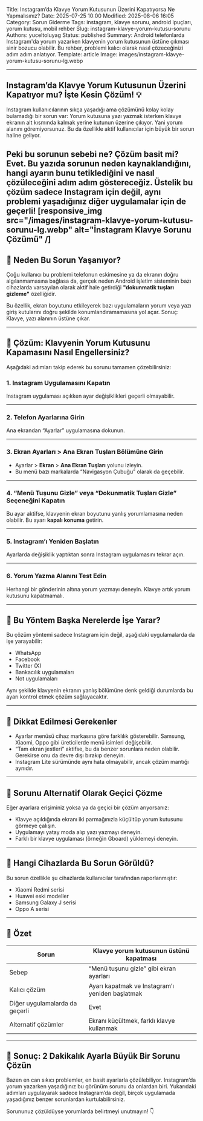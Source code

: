 Title: Instagram’da Klavye Yorum Kutusunun Üzerini Kapatıyorsa Ne Yapmalısınız?
Date: 2025-07-25 10:00
Modified: 2025-08-06 16:05
Category: Sorun Giderme
Tags: instagram, klavye sorunu, android ipuçları, yorum kutusu, mobil rehber
Slug: instagram-klavye-yorum-kutusu-sorunu
Authors: yuceltoluyag
Status: published
Summary: Android telefonlarda Instagram'da yorum yazarken klavyenin yorum kutusunun üstüne çıkması sinir bozucu olabilir. Bu rehber, problemi kalıcı olarak nasıl çözeceğinizi adım adım anlatıyor.
Template: article
Image: images/instagram-klavye-yorum-kutusu-sorunu-lg.webp

---

## Instagram’da Klavye Yorum Kutusunun Üzerini Kapatıyor mu? İşte Kesin Çözüm! 💡

Instagram kullanıcılarının sıkça yaşadığı ama çözümünü kolay kolay bulamadığı bir sorun var: Yorum kutusuna yazı yazmak isterken klavye ekranın alt kısmında kalmak yerine kutunun üzerine çıkıyor. Yani yorum alanını göremiyorsunuz. Bu da özellikle aktif kullanıcılar için büyük bir sorun haline geliyor.

Peki bu sorunun sebebi ne? Çözüm basit mi? Evet. Bu yazıda sorunun neden kaynaklandığını, hangi ayarın bunu tetiklediğini ve nasıl çözüleceğini adım adım göstereceğiz. Üstelik bu çözüm sadece Instagram için değil, aynı problemi yaşadığınız diğer uygulamalar için de geçerli!
[responsive_img src="/images/instagram-klavye-yorum-kutusu-sorunu-lg.webp" alt="İnstagram Klavye Sorunu Çözümü" /]
---

## 🧠 Neden Bu Sorun Yaşanıyor?

Çoğu kullanıcı bu problemi telefonun eskimesine ya da ekranın doğru algılanmamasına bağlasa da, gerçek neden Android işletim sisteminin bazı cihazlarda varsayılan olarak aktif hale getirdiği **"dokunmatik tuşları gizleme"** özelliğidir.

Bu özellik, ekran boyutunu etkileyerek bazı uygulamaların yorum veya yazı giriş kutularını doğru şekilde konumlandıramamasına yol açar. Sonuç: Klavye, yazı alanının üstüne çıkar.

---

## 🔧 Çözüm: Klavyenin Yorum Kutusunu Kapamasını Nasıl Engellersiniz?

Aşağıdaki adımları takip ederek bu sorunu tamamen çözebilirsiniz:

### 1. Instagram Uygulamasını Kapatın

Instagram uygulaması açıkken ayar değişiklikleri geçerli olmayabilir.



---

### 2. Telefon Ayarlarına Girin

Ana ekrandan “Ayarlar” uygulamasına dokunun.


---

### 3. Ekran Ayarları > Ana Ekran Tuşları Bölümüne Girin

* Ayarlar > **Ekran** > **Ana Ekran Tuşları** yolunu izleyin.
* Bu menü bazı markalarda “Navigasyon Çubuğu” olarak da geçebilir.



---

### 4. “Menü Tuşunu Gizle” veya “Dokunmatik Tuşları Gizle” Seçeneğini Kapatın

Bu ayar aktifse, klavyenin ekran boyutunu yanlış yorumlamasına neden olabilir. Bu ayarı **kapalı konuma** getirin.



---

### 5. Instagram’ı Yeniden Başlatın

Ayarlarda değişiklik yaptıktan sonra Instagram uygulamasını tekrar açın.



---

### 6. Yorum Yazma Alanını Test Edin

Herhangi bir gönderinin altına yorum yazmayı deneyin. Klavye artık yorum kutusunu kapatmamalı.



---

## 🎯 Bu Yöntem Başka Nerelerde İşe Yarar?

Bu çözüm yöntemi sadece Instagram için değil, aşağıdaki uygulamalarda da işe yarayabilir:

* WhatsApp
* Facebook
* Twitter (X)
* Bankacılık uygulamaları
* Not uygulamaları

Aynı şekilde klavyenin ekranın yanlış bölümüne denk geldiği durumlarda bu ayarı kontrol etmek çözüm sağlayacaktır.

---

## 🚨 Dikkat Edilmesi Gerekenler

* Ayarlar menüsü cihaz markasına göre farklılık gösterebilir. Samsung, Xiaomi, Oppo gibi üreticilerde menü isimleri değişebilir.
* “Tam ekran jestleri” aktifse, bu da benzer sorunlara neden olabilir. Gerekirse onu da devre dışı bırakıp deneyin.
* Instagram Lite sürümünde aynı hata olmayabilir, ancak çözüm mantığı aynıdır.

---

## 🔁 Sorunu Alternatif Olarak Geçici Çözme

Eğer ayarlara erişiminiz yoksa ya da geçici bir çözüm arıyorsanız:

* Klavye açıldığında ekranı iki parmağınızla küçültüp yorum kutusunu görmeye çalışın.
* Uygulamayı yatay moda alıp yazı yazmayı deneyin.
* Farklı bir klavye uygulaması (örneğin Gboard) yüklemeyi deneyin.

---

## 🤖 Hangi Cihazlarda Bu Sorun Görüldü?

Bu sorun özellikle şu cihazlarda kullanıcılar tarafından raporlanmıştır:

* Xiaomi Redmi serisi
* Huawei eski modeller
* Samsung Galaxy J serisi
* Oppo A serisi

---

## 📌 Özet

| Sorun                          | Klavye yorum kutusunun üstünü kapatması         |
| ------------------------------ | ----------------------------------------------- |
| Sebep                          | “Menü tuşunu gizle” gibi ekran ayarları         |
| Kalıcı çözüm                   | Ayarı kapatmak ve Instagram’ı yeniden başlatmak |
| Diğer uygulamalarda da geçerli | Evet                                            |
| Alternatif çözümler            | Ekranı küçültmek, farklı klavye kullanmak       |

---

## 🎉 Sonuç: 2 Dakikalık Ayarla Büyük Bir Sorunu Çözün

Bazen en can sıkıcı problemler, en basit ayarlarla çözülebiliyor. Instagram’da yorum yazarken yaşadığınız bu görünüm sorunu da onlardan biri. Yukarıdaki adımları uygulayarak sadece Instagram’da değil, birçok uygulamada yaşadığınız benzer sorunlardan kurtulabilirsiniz.

Sorununuz çözüldüyse yorumlarda belirtmeyi unutmayın! 👇

<script type="module" src="https://cdn.jsdelivr.net/npm/@justinribeiro/lite-youtube@1/lite-youtube.min.js"></script>

<lite-youtube videoid="2RPZZpfZmRA"></lite-youtube>

